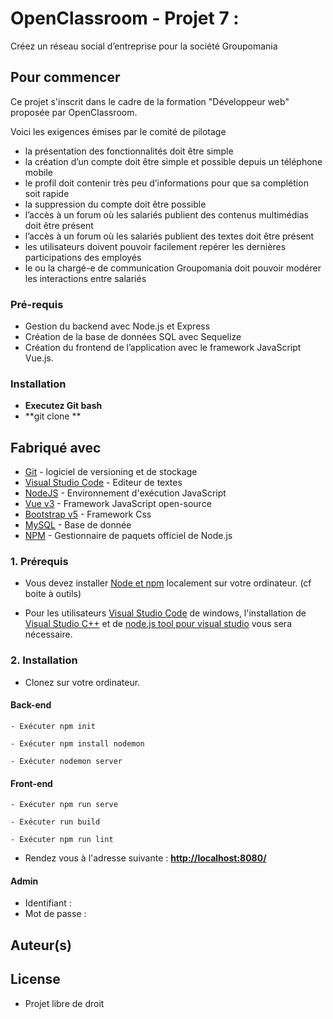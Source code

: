 # OpenClassroom - Projet 7 :


Créez un réseau social d’entreprise pour la société Groupomania

## Pour commencer

Ce projet s'inscrit dans le cadre de la formation "Développeur web" proposée par OpenClassroom.

Voici les exigences émises par le comité de pilotage

- la présentation des fonctionnalités doit être simple
- la création d’un compte doit être simple et possible depuis un téléphone mobile
- le profil doit contenir très peu d’informations pour que sa complétion soit rapide
- la suppression du compte doit être possible
- l’accès à un forum où les salariés publient des contenus multimédias doit être présent
- l’accès à un forum où les salariés publient des textes doit être présent
- les utilisateurs doivent pouvoir facilement repérer les dernières participations des employés
- le ou la chargé-e de communication Groupomania doit pouvoir modérer les interactions entre
  salariés

### Pré-requis

- Gestion du backend avec Node.js et Express
- Création de la base de données SQL avec Sequelize
- Création du frontend de l’application avec le framework JavaScript Vue.js.

### Installation

- **Executez Git bash**
- **git clone **

## Fabriqué avec

- [Git](https://git-scm.com/download/win) - logiciel de versioning et de stockage
- [Visual Studio Code](https://code.visualstudio.com/) - Editeur de textes
- [NodeJS](https://nodejs.org/fr/) - Environnement d'exécution JavaScript
- [Vue v3](https://vuejs.org/) - Framework JavaScript open-source
- [Bootstrap v5](https://getbootstrap.com/) - Framework Css
- [MySQL](https://www.mysql.com/fr/) - Base de donnée
- [NPM](https://www.npmjs.com/) - Gestionnaire de paquets officiel de Node.js

### 1. Prérequis

- Vous devez installer [Node et npm](https://visualstudio.microsoft.com/fr/vs/features/node-js/) localement sur votre ordinateur.
  (cf boite à outils)

- Pour les utilisateurs [Visual Studio Code](https://code.visualstudio.com/) de windows, l'installation de [Visual Studio C++](https://docs.microsoft.com/fr-fr/cpp/build/vscpp-step-0-installation?view=vs-2019#:~:text=Open%20the%20program%20from%20the,Visual%20C%2B%2B%20components%20to%20install.) et de [node.js tool pour visual studio](https://visualstudio.microsoft.com/fr/vs/features/node-js/) vous sera nécessaire.

### 2. Installation

- Clonez  sur votre ordinateur.

#### Back-end

```
- Exécuter npm init
```

```
- Exécuter npm install nodemon
```

```
- Exécuter nodemon server
```

#### Front-end

```
- Exécuter npm run serve
```

```
- Exécuter run build
```

```
- Exécuter npm run lint
```

- Rendez vous à l'adresse suivante : **[http://localhost:8080/](http://localhost:8080/)**

#### Admin

- Identifiant : 
- Mot de passe : 




## Auteur(s)



## License


- Projet libre de droit


